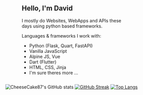 

<div style="display: flex; align-items: center; justify-content: center">
<div>
<h2>Hello, I'm David </h2>
<p>I mostly do Websites, WebApps and APIs these<br/>
days using python based frameworks.</p>
<p>Languages & frameworks I work with:</p>
<ul>
<li>Python (Flask, Quart, FastAPI)</li>
<li>Vanilla JavaScript</li>
<li>Alpine JS, Vue</li>
<li>Dart (Flutter)</li>
<li>HTML, CSS, Jinja</li>
<li>I'm sure theres more ...</li>
</ul>
</div>

</div>

<div style="text-align: center">

![CheeseCake87's GitHub stats](https://github-readme-stats.vercel.app/api?username=CheeseCake87&show_icons=true&theme=dark)
[![GitHub Streak](http://github-readme-streak-stats.herokuapp.com?user=CheeseCake87&theme=dark)](https://git.io/streak-stats)
[![Top Langs](https://github-readme-stats.vercel.app/api/top-langs/?username=CheeseCake87&layout=compact)](https://github.com/anuraghazra/github-readme-stats)

</div>
